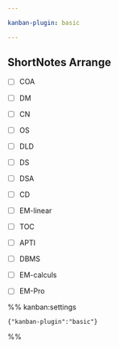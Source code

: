 ```yaml
---

kanban-plugin: basic

---
```


## ShortNotes Arrange

- [ ] COA
- [ ] DM
- [ ] CN
- [ ] OS
- [ ] DLD
- [ ] DS
- [ ] DSA
- [ ] CD
- [ ] EM-linear
- [ ] TOC
- [ ] APTI
- [ ] DBMS
- [ ] EM-calculs
- [ ] EM-Pro




%% kanban:settings
```
{"kanban-plugin":"basic"}
```
%%